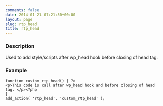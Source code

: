 ```yaml
---
comments: false
date: 2014-01-21 07:21:50+00:00
layout: page
slug: rtp_head
title: rtp_head
---
```


### Description


Used to add style/scripts after wp_head hook before closing of head tag.


### Example



    
    function custom_rtp_head() { ?>
    <p>This code is call after wp_head hook and before closing of head tag. </p><?php
    }
    add_action( 'rtp_head', 'custom_rtp_head' );

